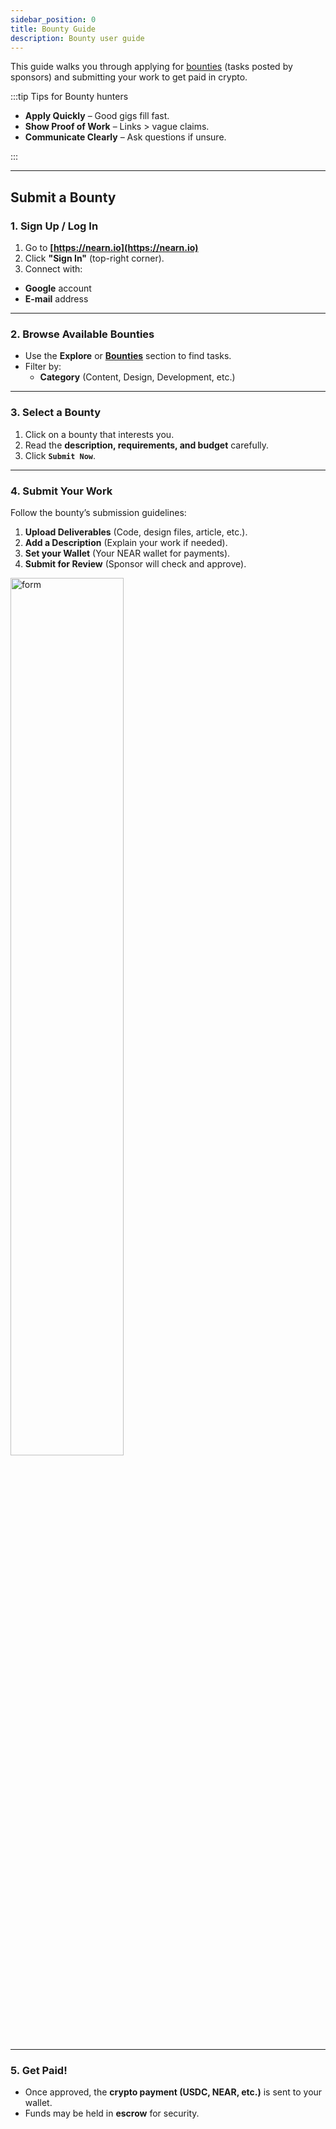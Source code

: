 ```yaml
---
sidebar_position: 0
title: Bounty Guide
description: Bounty user guide
---
```


This guide walks you through applying for [bounties](../opportunities.md#bounties) (tasks posted by sponsors) and submitting your work to get paid in crypto.

:::tip Tips for Bounty hunters

- **Apply Quickly** – Good gigs fill fast.
- **Show Proof of Work** – Links > vague claims.
- **Communicate Clearly** – Ask questions if unsure.

:::

---

## Submit a Bounty

### 1. Sign Up / Log In
1. Go to **[https://nearn.io](https://nearn.io)**
2. Click **"Sign In"** (top-right corner).
3. Connect with:
  - **Google** account
  - **E-mail** address

---

### 2. Browse Available Bounties

- Use the **Explore** or [**Bounties**](https://nearn.io/bounties/) section to find tasks.
- Filter by:
  - **Category** (Content, Design, Development, etc.)

---

### 3. Select a Bounty

1. Click on a bounty that interests you.
2. Read the **description, requirements, and budget** carefully.
3. Click **`Submit Now`**.

---

### 4. Submit Your Work

Follow the bounty’s submission guidelines:
1. **Upload Deliverables** (Code, design files, article, etc.).
2. **Add a Description** (Explain your work if needed).
3. **Set your Wallet** (Your NEAR wallet for payments).
3. **Submit for Review** (Sponsor will check and approve).

<div class="screenshot">
<img alt="form" src="/img/talent/bounty.png" width="60%" />
</div>

---

### 5. Get Paid!

- Once approved, the **crypto payment (USDC, NEAR, etc.)** is sent to your wallet.
- Funds may be held in **escrow** for security.
